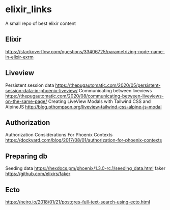 # elixir_links

A small repo of best elixir content

## Elixir

https://stackoverflow.com/questions/33406725/parametrizing-node-name-in-elixir-exrm

## Liveview

Persistent session data https://thepugautomatic.com/2020/05/persistent-session-data-in-phoenix-liveview/
Communicating between liveviews https://thepugautomatic.com/2020/08/communicating-between-liveviews-on-the-same-page/
Creating LiveView Modals with Tailwind CSS and AlpineJS http://blog.pthompson.org/liveview-tailwind-css-alpine-js-modal

## Authorization

Authorization Considerations For Phoenix Contexts https://dockyard.com/blog/2017/08/01/authorization-for-phoenix-contexts

## Preparing db

Seeding data https://hexdocs.pm/phoenix/1.3.0-rc.1/seeding_data.html
faker https://github.com/elixirs/faker

## Ecto
https://neiro.io/2018/01/21/postgres-full-text-search-using-ecto.html
